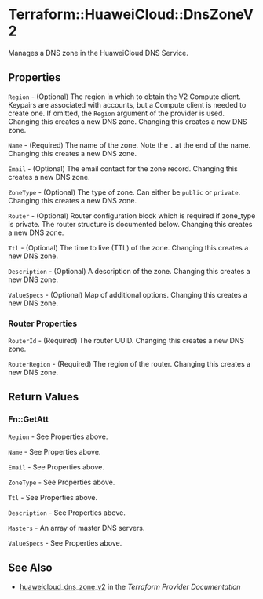 # Terraform::HuaweiCloud::DnsZoneV2

Manages a DNS zone in the HuaweiCloud DNS Service.

## Properties

`Region` - (Optional) The region in which to obtain the V2 Compute client. Keypairs are associated with accounts, but a Compute client is needed to create one. If omitted, the `Region` argument of the provider is used. Changing this creates a new DNS zone. Changing this creates a new DNS zone.

`Name` - (Required) The name of the zone. Note the `.` at the end of the name. Changing this creates a new DNS zone.

`Email` - (Optional) The email contact for the zone record. Changing this creates a new DNS zone.

`ZoneType` - (Optional) The type of zone. Can either be `public` or `private`. Changing this creates a new DNS zone.

`Router` - (Optional) Router configuration block which is required if zone_type is private. The router structure is documented below.  Changing this creates a new DNS zone.

`Ttl` - (Optional) The time to live (TTL) of the zone. Changing this creates a new DNS zone.

`Description` - (Optional) A description of the zone. Changing this creates a new DNS zone.

`ValueSpecs` - (Optional) Map of additional options. Changing this creates a new DNS zone.

### Router Properties

`RouterId` - (Required) The router UUID. Changing this creates a new DNS zone.

`RouterRegion` - (Required) The region of the router. Changing this creates a new DNS zone.


## Return Values

### Fn::GetAtt

`Region` - See Properties above.

`Name` - See Properties above.

`Email` - See Properties above.

`ZoneType` - See Properties above.

`Ttl` - See Properties above.

`Description` - See Properties above.

`Masters` - An array of master DNS servers.

`ValueSpecs` - See Properties above.

## See Also

* [huaweicloud_dns_zone_v2](https://www.terraform.io/docs/providers/huaweicloud/r/dns_zone_v2.html) in the _Terraform Provider Documentation_